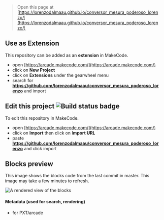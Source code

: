  


> Open this page at [https://lorenzodalmaau.github.io/conversor_mesura_poderoso_lorenzo/](https://lorenzodalmaau.github.io/conversor_mesura_poderoso_lorenzo/)

## Use as Extension

This repository can be added as an **extension** in MakeCode.

* open [https://arcade.makecode.com/](https://arcade.makecode.com/)
* click on **New Project**
* click on **Extensions** under the gearwheel menu
* search for **https://github.com/lorenzodalmaau/conversor_mesura_poderoso_lorenzo** and import

## Edit this project ![Build status badge](https://github.com/lorenzodalmaau/conversor_mesura_poderoso_lorenzo/workflows/MakeCode/badge.svg)

To edit this repository in MakeCode.

* open [https://arcade.makecode.com/](https://arcade.makecode.com/)
* click on **Import** then click on **Import URL**
* paste **https://github.com/lorenzodalmaau/conversor_mesura_poderoso_lorenzo** and click import

## Blocks preview

This image shows the blocks code from the last commit in master.
This image may take a few minutes to refresh.

![A rendered view of the blocks](https://github.com/lorenzodalmaau/conversor_mesura_poderoso_lorenzo/raw/master/.github/makecode/blocks.png)

#### Metadata (used for search, rendering)

* for PXT/arcade
<script src="https://makecode.com/gh-pages-embed.js"></script><script>makeCodeRender("{{ site.makecode.home_url }}", "{{ site.github.owner_name }}/{{ site.github.repository_name }}");</script>

